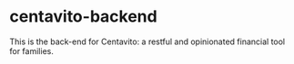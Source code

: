 # centavito-backend
This is the back-end for Centavito: a restful and opinionated financial tool for families.
